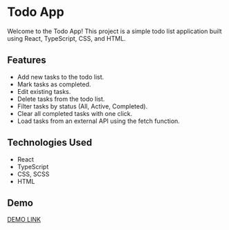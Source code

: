 # Todo App

Welcome to the Todo App! This project is a simple todo list application built using React, TypeScript, CSS, and HTML.

## Features

- Add new tasks to the todo list.
- Mark tasks as completed.
- Edit existing tasks.
- Delete tasks from the todo list.
- Filter tasks by status (All, Active, Completed).
- Clear all completed tasks with one click.
- Load tasks from an external API using the fetch function.

## Technologies Used

- React
- TypeScript
- CSS, SCSS
- HTML

## Demo

[DEMO LINK](https://ksyvvkaa.github.io/todo-app/)
